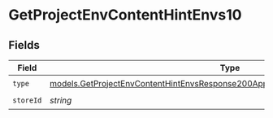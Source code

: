 # GetProjectEnvContentHintEnvs10


## Fields

| Field                                                                                                                                                                      | Type                                                                                                                                                                       | Required                                                                                                                                                                   | Description                                                                                                                                                                |
| -------------------------------------------------------------------------------------------------------------------------------------------------------------------------- | -------------------------------------------------------------------------------------------------------------------------------------------------------------------------- | -------------------------------------------------------------------------------------------------------------------------------------------------------------------------- | -------------------------------------------------------------------------------------------------------------------------------------------------------------------------- |
| `type`                                                                                                                                                                     | [models.GetProjectEnvContentHintEnvsResponse200ApplicationJSONResponseBody210Type](../models/getprojectenvcontenthintenvsresponse200applicationjsonresponsebody210type.md) | :heavy_check_mark:                                                                                                                                                         | N/A                                                                                                                                                                        |
| `storeId`                                                                                                                                                                  | *string*                                                                                                                                                                   | :heavy_check_mark:                                                                                                                                                         | N/A                                                                                                                                                                        |